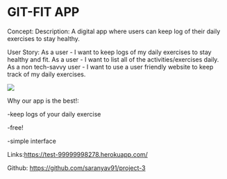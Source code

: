 # GIT-FIT APP 

Concept: 
Description: A digital app where users can keep log of their daily exercises to stay healthy.

User Story: 
As a user - I want to keep logs of my daily exercises to stay healthy and fit. 
As a user - I want to list all of the activities/exercises daily. 
As a non tech-savvy user - I want to use a user friendly website to keep track of my daily exercises.

<img src= "https://ibb.co/z7vpYnS">

Why our app is the best!:

-keep logs of your daily exercise 

-free!

-simple interface

Links:https://test-99999998278.herokuapp.com/

Github: https://github.com/saranyav91/project-3

